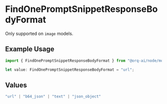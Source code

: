 # FindOnePromptSnippetResponseBodyFormat

Only supported on `image` models.

## Example Usage

```typescript
import { FindOnePromptSnippetResponseBodyFormat } from "@orq-ai/node/models/operations";

let value: FindOnePromptSnippetResponseBodyFormat = "url";
```

## Values

```typescript
"url" | "b64_json" | "text" | "json_object"
```